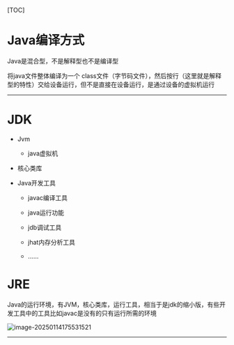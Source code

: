 [TOC]

# Java编译方式

Java是混合型，不是解释型也不是编译型

将java文件整体编译为一个 class文件（字节码文件），然后按行（这里就是解释型的特性）交给设备运行，但不是直接在设备运行，是通过设备的虚拟机运行





---

# JDK

- Jvm
  - java虚拟机

- 核心类库

- Java开发工具

  - javac编译工具

  - java运行功能

  - jdb调试工具

  - jhat内存分析工具

  - ......

# JRE

Java的运行环境，有JVM，核心类库，运行工具，相当于是jdk的缩小版，有些开发工具中的工具比如javac是没有的只有运行所需的环境

![image-20250114175531521](https://cdn.jsdelivr.net/gh/imtsq/My_Pic/image-20250114175531521.png)



---



